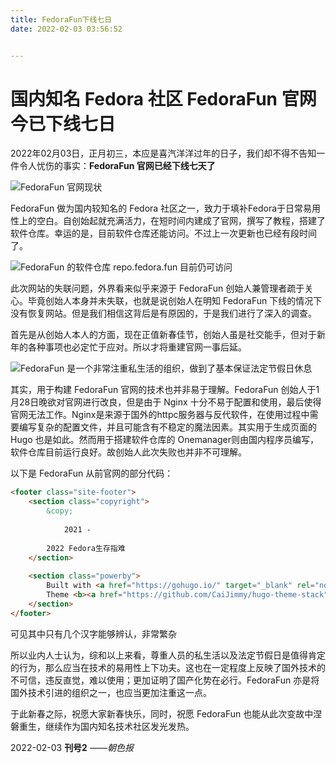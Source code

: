 ```yaml
---
title: FedoraFun下线七日
date: 2022-02-03 03:56:52


---
```


# 国内知名 Fedora 社区 FedoraFun 官网今已下线七日

2022年02月03日，正月初三，本应是喜汽洋洋过年的日子，我们却不得不告知一件令人忧伤的事实：**FedoraFun 官网已经下线七天了**

![FedoraFun 官网现状](/images/22-02-03/521.png)

FedoraFun 做为国内较知名的 Fedora 社区之一，致力于填补Fedora于日常易用性上的空白。自创始起就充满活力，在短时间内建成了官网，撰写了教程，搭建了软件仓库。幸运的是，目前软件仓库还能访问。不过上一次更新也已经有段时间了。

![FedoraFun 的软件仓库 repo.fedora.fun 目前仍可访问](/images/22-02-03/new.png)

此次网站的失联问题，外界看来似乎来源于 FedoraFun 创始人兼管理者疏于关心。毕竟创始人本身并未失联，也就是说创始人在明知 FedoraFun 下线的情况下没有恢复网站。但是我们相信这背后是有原因的，于是我们进行了深入的调查。

首先是从创始人本人的方面，现在正值新春佳节，创始人虽是社交能手，但对于新年的各种事项也必定忙于应对。所以才将重建官网一事后延。

![FedoraFun 是一个非常注重私生活的组织，做到了基本保证法定节假日休息](/images/22-02-03/q.jpg)

其实，用于构建 FedoraFun 官网的技术也并非易于理解。FedoraFun 创始人于1月28日晚欲对官网进行改良，但是由于 Nginx 十分不易于配置和使用，最后使得官网无法工作。Nginx是来源于国外的httpc服务器与反代软件，在使用过程中需要编写复杂的配置文件，并且可能含有不稳定的魔法因素。其实用于生成页面的 Hugo 也是如此。然而用于搭建软件仓库的 Onemanager则由国内程序员编写，软件仓库目前运行良好。故创始人此次失败也并非不可理解。

以下是 FedoraFun 从前官网的部分代码：
```HTML
<footer class="site-footer">
    <section class="copyright">
        &copy; 
        
            2021 - 
        
        2022 Fedora生存指难
    </section>
    
    <section class="powerby">
        Built with <a href="https://gohugo.io/" target="_blank" rel="noopener">Hugo</a> <br />
        Theme <b><a href="https://github.com/CaiJimmy/hugo-theme-stack" target="_blank" rel="noopener" data-version="2.5.0">Stack</a></b> designed by <a href="https://jimmycai.com" target="_blank" rel="noopener">Jimmy</a>
    </section>
</footer>
```
可见其中只有几个汉字能够辨认，非常繁杂

所以业内人士认为，综和以上来看，尊重人员的私生活以及法定节假日是值得肯定的行为，那么应当在技术的易用性上下功夫。这也在一定程度上反映了国外技术的不可信，违反直觉，难以使用；更加证明了国产化势在必行。FedoraFun 亦是将国外技术引进的组织之一，也应当更加注重这一点。

于此新春之际，祝愿大家新春快乐，同时，祝愿 FedoraFun 也能从此次变故中涅磐重生，继续作为国内知名技术社区发光发热。

2022-02-03 **刊号2** *——朝色报*
